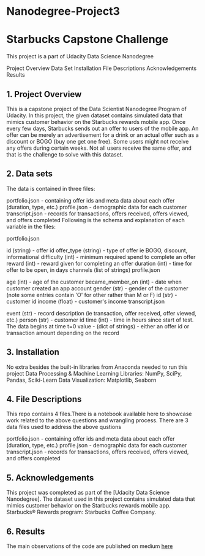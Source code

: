 # Nanodegree-Project3
# Starbucks Capstone Challenge
This project is a part of Udacity Data Science Nanodegree

Project Overview
Data Set
Installation
File Descriptions
Acknowledgements
Results

## 1. Project Overview
This is a capstone project of the Data Scientist Nanodegree Program of Udacity. In this project, the given dataset contains simulated data that mimics customer behavior on the Starbucks rewards mobile app. Once every few days, Starbucks sends out an offer to users of the mobile app. An offer can be merely an advertisement for a drink or an actual offer such as a discount or BOGO (buy one get one free). Some users might not receive any offers during certain weeks. Not all users receive the same offer, and that is the challenge to solve with this dataset.

## 2. Data sets
The data is contained in three files:

portfolio.json - containing offer ids and meta data about each offer (duration, type, etc.)
profile.json - demographic data for each customer
transcript.json - records for transactions, offers received, offers viewed, and offers completed
Following is the schema and explanation of each variable in the files:

portfolio.json

id (string) - offer id
offer_type (string) - type of offer ie BOGO, discount, informational
difficulty (int) - minimum required spend to complete an offer
reward (int) - reward given for completing an offer
duration (int) - time for offer to be open, in days
channels (list of strings)
profile.json

age (int) - age of the customer
became_member_on (int) - date when customer created an app account
gender (str) - gender of the customer (note some entries contain 'O' for other rather than M or F)
id (str) - customer id
income (float) - customer's income
transcript.json

event (str) - record description (ie transaction, offer received, offer viewed, etc.)
person (str) - customer id
time (int) - time in hours since start of test. The data begins at time t=0
value - (dict of strings) - either an offer id or transaction amount depending on the record

## 3. Installation
No extra besides the built-in libraries from Anaconda needed to run this project
Data Processing & Machine Learning Libraries: NumPy, SciPy, Pandas, Sciki-Learn
Data Visualization: Matplotlib, Seaborn


## 4. File Descriptions
This repo contains 4 files.There is a notebook available here to showcase work related to the above questions and wrangling process. There are 3 data files used to address the above qustions

portfolio.json - containing offer ids and meta data about each offer (duration, type, etc.)
profile.json - demographic data for each customer
transcript.json - records for transactions, offers received, offers viewed, and offers completed

## 5. Acknowledgements
This project was completed as part of the [Udacity Data Science Nanodegree]. The dataset used in this project contains simulated data that mimics customer behavior on the Starbucks rewards mobile app. Starbucks® Rewards program: Starbucks Coffee Company.

## 6. Results 
The main observations of the code are published on medium [here](https://medium.com/@sara_96045/starbucks-capstone-challenge-b894bc313e8b )
